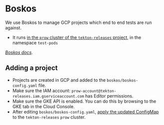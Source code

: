 # Boskos

We use Boskos to manage GCP projects which end to end tests are run against.

- It runs [in the `prow` cluster of the `tekton-releases` project](../README.md#gcp-projects), in
  the namespace `test-pods`

_[Boskos docs](https://github.com/kubernetes/test-infra/tree/master/boskos)._

## Adding a project

* Projects are created in GCP and added to the `boskos/boskos-config.yaml` file.
* Make sure the IAM account:
`prow-account@tekton-releases.iam.gserviceaccount.com` has Editor permissions.
* Make sure the GKE API is enabled. You can do this by browsing to the GKE tab in the Cloud Console.
* After editing `boskos/boskos-config.yaml`,
[apply the updated ConfigMap](https://github.com/kubernetes/test-infra/tree/master/boskos#config-update)
to the `tekton-releases` `prow` cluster.